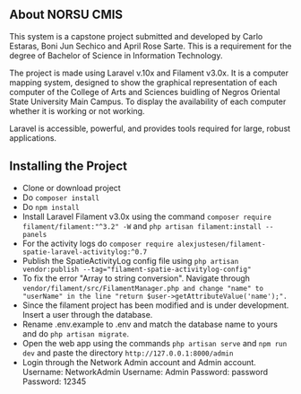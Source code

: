 ## About NORSU CMIS

This system is a capstone project submitted and developed by Carlo Estaras, Boni Jun Sechico and April Rose Sarte. This is a requirement for the degree of Bachelor of Science in Information Technology.

The project is made using Laravel v.10x and Filament v3.0x. It is a computer mapping system, designed to show the graphical representation of each computer of the College of Arts and Sciences buidling of Negros Oriental State University Main Campus. To display the availability of each computer whether it is working or not working.

Laravel is accessible, powerful, and provides tools required for large, robust applications.

## Installing the Project

- Clone or download project
- Do ```composer install```
- Do ```npm install```
- Install Laravel Filament v3.0x using the command ```composer require filament/filament:"^3.2" -W``` and ```php artisan filament:install --panels```
- For the activity logs do ```composer require alexjustesen/filament-spatie-laravel-activitylog:^0.7```
- Publish the SpatieActivityLog config file using ```php artisan vendor:publish --tag="filament-spatie-activitylog-config"```
- To fix the error "Array to string conversion". Navigate through ```vendor/filament/src/FilamentManager.php and change "name" to "userName" in the line "return $user->getAttributeValue('name');".```
- Since the filament project has been modified and is under development. Insert a user through the database.
- Rename .env.example to .env and match the database name to yours and do ```php artisan migrate```.
- Open the web app using the commands ```php artisan serve``` and ```npm run dev``` and paste the directory ```http://127.0.0.1:8000/admin```
- Login through the Network Admin account and Admin account.
      Username: NetworkAdmin      Username: Admin 
      Password: password          Password: 12345


